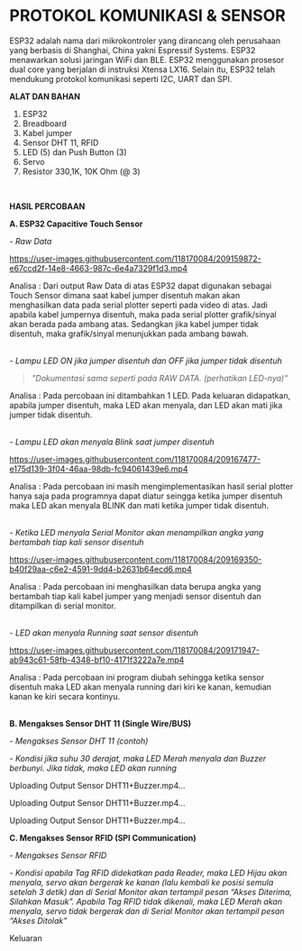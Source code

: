 # PROTOKOL KOMUNIKASI & SENSOR

ESP32 adalah nama dari mikrokontroler yang dirancang oleh perusahaan yang berbasis di Shanghai, China yakni Espressif Systems. ESP32 menawarkan solusi jaringan WiFi dan BLE. ESP32 menggunakan prosesor dual core yang berjalan di instruksi Xtensa LX16. Selain itu, ESP32 telah mendukung protokol komunikasi seperti I2C, UART dan SPI.

**ALAT DAN BAHAN**
1) ESP32
2) Breadboard
3) Kabel jumper
4) Sensor DHT 11, RFID
5) LED (5) dan Push Button (3)
6) Servo
7) Resistor 330,1K, 10K Ohm (@ 3)


<br />

**HASIL PERCOBAAN** 

**A. ESP32 Capacitive Touch Sensor**

*- Raw Data*


https://user-images.githubusercontent.com/118170084/209159872-e67ccd2f-14e8-4663-987c-6e4a7329f1d3.mp4


Analisa : Dari output Raw Data di atas ESP32 dapat digunakan sebagai Touch Sensor dimana saat kabel jumper disentuh makan akan menghasilkan data pada serial plotter seperti pada video di atas. Jadi apabila kabel jumpernya disentuh, maka pada serial plotter grafik/sinyal akan berada pada ambang atas. Sedangkan jika kabel jumper tidak disentuh, maka grafik/sinyal menunjukkan pada ambang bawah. <br><br>

*- Lampu LED ON jika jumper disentuh dan OFF jika jumper tidak disentuh*

>_"Dokumentasi sama seperti pada RAW DATA. (perhatikan LED-nya)"_

Analisa : Pada percobaan ini ditambahkan 1 LED. Pada keluaran didapatkan, apabila jumper disentuh, maka LED akan menyala, dan LED akan mati jika jumper tidak disentuh. <br><br>

*- Lampu LED akan menyala Blink saat jumper disentuh*

https://user-images.githubusercontent.com/118170084/209167477-e175d139-3f04-46aa-98db-fc94061439e6.mp4

Analisa : Pada percobaan ini masih mengimplementasikan hasil serial plotter hanya saja pada programnya dapat diatur seingga ketika jumper disentuh maka LED akan menyala BLINK dan mati ketika jumper tidak disentuh. <br><br>

*- Ketika LED menyala Serial Monitor akan menampilkan angka yang bertambah tiap kali sensor disentuh*

https://user-images.githubusercontent.com/118170084/209169350-b40f29aa-c6e2-4591-9dd4-b2631b64ecd6.mp4

Analisa : Pada percobaan ini menghasilkan data berupa angka yang bertambah tiap kali kabel jumper yang menjadi sensor disentuh dan ditampilkan di serial monitor. <br><br>

*- LED akan menyala Running saat sensor disentuh*

https://user-images.githubusercontent.com/118170084/209171947-ab943c61-58fb-4348-bf10-4171f3222a7e.mp4

Analisa : Pada percobaan ini program diubah sehingga ketika sensor disentuh maka LED akan menyala running dari kiri ke kanan, kemudian kanan ke kiri secara kontinyu. <br><br>


**B. Mengakses Sensor DHT 11 (Single Wire/BUS)**

*- Mengakses Sensor DHT 11 (contoh)*



*- Kondisi jika suhu 30 derajat, maka LED Merah menyala dan Buzzer berbunyi. Jika tidak, maka LED akan running*

Uploading Output Sensor DHT11+Buzzer.mp4…

Uploading Output Sensor DHT11+Buzzer.mp4…


Uploading Output Sensor DHT11+Buzzer.mp4…




**C. Mengakses Sensor RFID (SPI Communication)**

*- Mengakses Sensor RFID*



*- Kondisi apabila Tag RFID didekatkan pada Reader, maka LED Hijau akan menyala, servo akan bergerak ke kanan (lalu kembali ke posisi semula setelah 3 detik) dan di Serial Monitor akan tertampil pesan “Akses Diterima, Silahkan Masuk”. Apabila Tag RFID tidak dikenali, maka LED Merah akan menyala, servo tidak bergerak dan di Serial Monitor akan tertampil pesan “Akses Ditolak”*

Keluaran 


